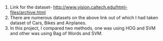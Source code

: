 1. Link for the dataset- http://www.vision.caltech.edu/html-files/archive.html
2. There are numerous datasets on the above link out of which I had taken dataset of Cars, Bikes and Airplanes.
3. In this project, I compared two methods, one was using HOG and SVM and other was using Bag of Words and SVM.